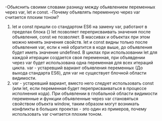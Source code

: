 -Обьяснить своими словами разницу между обьявлением переменных через var, let и const.
-Почему объявлять переменную через var считается плохим тоном?

1) let и const пришли со стандартом ES6 на замену var, работают в пределах блока {}
let позволяет переприсваивать значения после объявления, const не позволяет. В массивах и объектах при этом можно менять значения свойств.
let и const видны только после объявления var, если к ней обратится в коде выше, до объявления будет иметь значение undefined.
В циклах при использовании let для каждой итерации создается своя переменная, при объявдении через var будет использована одна переменная для всех итераций цикла.
var - устаревший вариант объявления переменных (До выхода стандарта ES6), для var не существует блочной области видимости.
2) var - устаревший вариант, вместо него следует использовать const (или let, если переменная будет переприсваиваться в процессе исполнения кода).
При объявлении в глобальной области видимости переменные и функции объявленные через var становяться свойством объекта window, таким образом могут возникать конфликты в больших проектах - это один из примеров, почему использовать var считается плохим тоном.